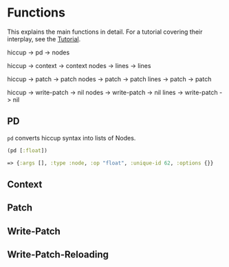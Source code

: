 # Functions

This explains the main functions in detail. For a tutorial covering their interplay, see the [Tutorial](tutorial.md).

hiccup -> pd -> nodes

hiccup -> context -> context
nodes -> lines -> lines

hiccup -> patch -> patch
nodes -> patch -> patch
lines -> patch -> patch

hiccup -> write-patch -> nil
nodes -> write-patch -> nil
lines -> write-patch -> nil

## PD

`pd` converts hiccup syntax into lists of Nodes. 

```clojure
(pd [:float])

=> {:args [], :type :node, :op "float", :unique-id 62, :options {}}

```

## Context

## Patch

## Write-Patch

## Write-Patch-Reloading
